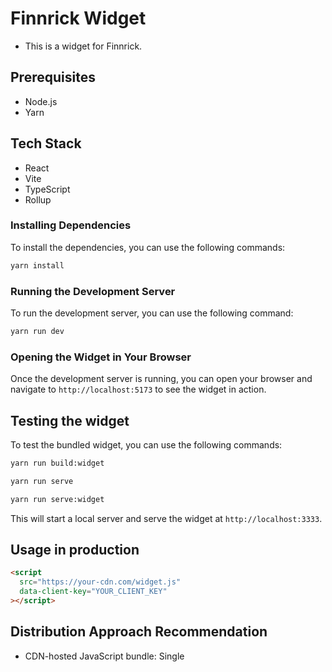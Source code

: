 # Finnrick Widget

- This is a widget for Finnrick.

## Prerequisites

- Node.js
- Yarn

## Tech Stack

- React
- Vite
- TypeScript
- Rollup

### Installing Dependencies

To install the dependencies, you can use the following commands:

```bash
yarn install
```

### Running the Development Server

To run the development server, you can use the following command:

```bash
yarn run dev
```

### Opening the Widget in Your Browser

Once the development server is running, you can open your browser and navigate to `http://localhost:5173` to see the widget in action.

## Testing the widget

To test the bundled widget, you can use the following commands:

```bash
yarn run build:widget
```

```bash
yarn run serve
```

```bash
yarn run serve:widget
```

This will start a local server and serve the widget at `http://localhost:3333`.

## Usage in production

```html
<script
  src="https://your-cdn.com/widget.js"
  data-client-key="YOUR_CLIENT_KEY"
></script>
```

## Distribution Approach Recommendation

- CDN-hosted JavaScript bundle: Single <script> tag inclusion
- Caching strategy: 5-minute cache with fallback to last known good data
- CDN edge caching: Reduced latency with geographic distribution
